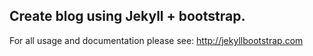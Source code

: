 ## Create blog using Jekyll + bootstrap.

For all usage and documentation please see: <http://jekyllbootstrap.com>

